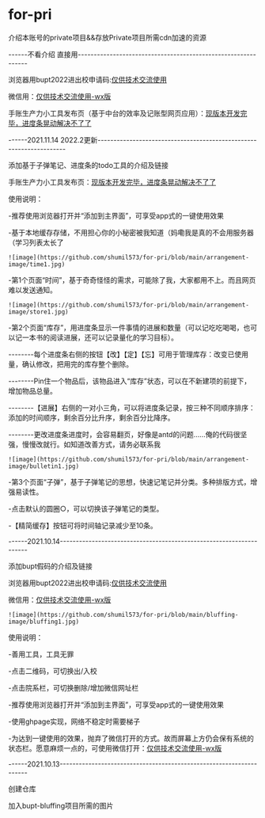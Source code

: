 # for-pri
介绍本账号的private项目&amp;&amp;存放Private项目所需cdn加速的资源

------不看介绍  直接用--------------------------------------------------------------

浏览器用bupt2022进出校申请码:[仅供技术交流使用](https://shumil573.github.io/bupt-bluffing)

微信用：[仅供技术交流使用-wx版](https://shumil573.github.io/bupt-bluffing#/weixin)

手账生产力小工具发布页（基于中台的效率及记账型网页应用）：[现版本开发完毕，进度条晃动解决不了了](https://shumil573.github.io/arrangement.github.io/)





------2021.11.14    2022.2更新--------------------------------------------------------------------

添加基于子弹笔记、进度条的todo工具的介绍及链接

手账生产力小工具发布页：[现版本开发完毕，进度条晃动解决不了了](https://shumil573.github.io/arrangement.github.io/)

使用说明：

-推荐使用浏览器打开并“添加到主界面”，可享受app式的一键使用效果

-基于本地缓存存储，不用担心你的小秘密被我知道（妈嘞我是真的不会用服务器（学习列表太长了

```
![image](https://github.com/shumil573/for-pri/blob/main/arrangement-image/time1.jpg)
```

-第1个页面“时间”，基于奇奇怪怪的需求，可能除了我，大家都用不上。而且网页难以发送通知。

```
![image](https://github.com/shumil573/for-pri/blob/main/arrangement-image/store1.jpg)
```

-第2个页面“库存”，用进度条显示一件事情的进展和数量（可以记吃吃喝喝，也可以记一本书的阅读进展，还可以记录量化的学习目标）。

--------每个进度条右侧的按钮【改】【定】【忘】可用于管理库存：改变已使用量，确认修改，把用完的库存整个删除。

--------Pin住一个物品后，该物品进入“库存”状态，可以在不新建项的前提下，增加物品总量。

--------【进展】右侧的一对小三角，可以将进度条记录，按三种不同顺序排序：添加的时间顺序，剩余百分比升序，剩余百分比降序。

--------更改进度条进度时，会容易翻页，好像是antd的问题……俺的代码很坚强，慢慢改就行。如知道改善方式，请务必联系我

```
![image](https://github.com/shumil573/for-pri/blob/main/arrangement-image/bulletin1.jpg)
```

-第3个页面“子弹”，基于子弹笔记的思想，快速记笔记并分类。多种排版方式，增强易读性。

-点击默认的圆圈○，可以切换该子弹笔记的类型。

-【精简缓存】按钮可将时间轴记录减少至10条。



------2021.10.14--------------------------------------------------------------------

添加bupt假码的介绍及链接

浏览器用bupt2022进出校申请码:[仅供技术交流使用](https://shumil573.github.io/bupt-bluffing)

微信用：[仅供技术交流使用-wx版](https://shumil573.github.io/bupt-bluffing#/weixin)





```
![image](https://github.com/shumil573/for-pri/blob/main/bluffing-image/bluffing1.jpg)
```

使用说明：

-善用工具，工具无罪

-点击二维码，可切换出/入校

-点击院系栏，可切换删除/增加微信网址栏

-推荐使用浏览器打开并“添加到主界面”，可享受app式的一键使用效果

-使用ghpage实现，网络不稳定时需要梯子

-为达到一键使用的效果，抛弃了微信打开的方式。故而屏幕上方仍会保有系统的状态栏。愿意麻烦一点的，可使用微信打开：[仅供技术交流使用-wx版](https://shumil573.github.io/bupt-bluffing#/weixin)



------2021.10.13--------------------------------------------------------------------

创建仓库

加入bupt-bluffing项目所需的图片